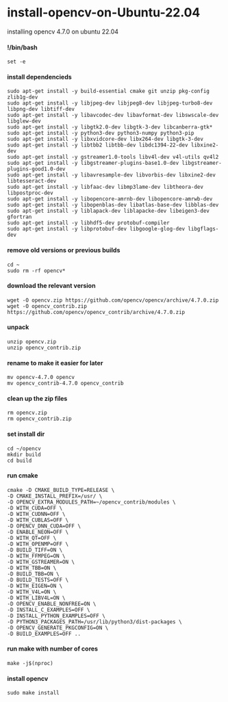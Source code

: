 # install-opencv-on-Ubuntu-22.04
installing opencv 4.7.0 on ubuntu 22.04



#### !/bin/bash
```
set -e
```

#### install dependencieds
```
sudo apt-get install -y build-essential cmake git unzip pkg-config zlib1g-dev
sudo apt-get install -y libjpeg-dev libjpeg8-dev libjpeg-turbo8-dev libpng-dev libtiff-dev
sudo apt-get install -y libavcodec-dev libavformat-dev libswscale-dev libglew-dev
sudo apt-get install -y libgtk2.0-dev libgtk-3-dev libcanberra-gtk*
sudo apt-get install -y python3-dev python3-numpy python3-pip
sudo apt-get install -y libxvidcore-dev libx264-dev libgtk-3-dev
sudo apt-get install -y libtbb2 libtbb-dev libdc1394-22-dev libxine2-dev
sudo apt-get install -y gstreamer1.0-tools libv4l-dev v4l-utils qv4l2 
sudo apt-get install -y libgstreamer-plugins-base1.0-dev libgstreamer-plugins-good1.0-dev
sudo apt-get install -y libavresample-dev libvorbis-dev libxine2-dev libtesseract-dev
sudo apt-get install -y libfaac-dev libmp3lame-dev libtheora-dev libpostproc-dev
sudo apt-get install -y libopencore-amrnb-dev libopencore-amrwb-dev
sudo apt-get install -y libopenblas-dev libatlas-base-dev libblas-dev
sudo apt-get install -y liblapack-dev liblapacke-dev libeigen3-dev gfortran
sudo apt-get install -y libhdf5-dev protobuf-compiler
sudo apt-get install -y libprotobuf-dev libgoogle-glog-dev libgflags-dev
```

#### remove old versions or previous builds 
```
cd ~
sudo rm -rf opencv*
```

#### download the relevant version
```
wget -O opencv.zip https://github.com/opencv/opencv/archive/4.7.0.zip 
wget -O opencv_contrib.zip https://github.com/opencv/opencv_contrib/archive/4.7.0.zip
```

#### unpack
```
unzip opencv.zip 
unzip opencv_contrib.zip 
```
#### rename to make it easier for later
```
mv opencv-4.7.0 opencv
mv opencv_contrib-4.7.0 opencv_contrib
```
#### clean up the zip files
```
rm opencv.zip
rm opencv_contrib.zip
```

#### set install dir
```
cd ~/opencv
mkdir build
cd build
```

#### run cmake
```
cmake -D CMAKE_BUILD_TYPE=RELEASE \
-D CMAKE_INSTALL_PREFIX=/usr/ \
-D OPENCV_EXTRA_MODULES_PATH=~/opencv_contrib/modules \
-D WITH_CUDA=OFF \
-D WITH_CUDNN=OFF \
-D WITH_CUBLAS=OFF \
-D OPENCV_DNN_CUDA=OFF \
-D ENABLE_NEON=OFF \
-D WITH_QT=OFF \
-D WITH_OPENMP=OFF \
-D BUILD_TIFF=ON \
-D WITH_FFMPEG=ON \
-D WITH_GSTREAMER=ON \
-D WITH_TBB=ON \
-D BUILD_TBB=ON \
-D BUILD_TESTS=OFF \
-D WITH_EIGEN=ON \
-D WITH_V4L=ON \
-D WITH_LIBV4L=ON \
-D OPENCV_ENABLE_NONFREE=ON \
-D INSTALL_C_EXAMPLES=OFF \
-D INSTALL_PYTHON_EXAMPLES=OFF \
-D PYTHON3_PACKAGES_PATH=/usr/lib/python3/dist-packages \
-D OPENCV_GENERATE_PKGCONFIG=ON \
-D BUILD_EXAMPLES=OFF .. 
```

#### run make with number of cores
```
make -j$(nproc)
```

#### install opencv
```
sudo make install
```
